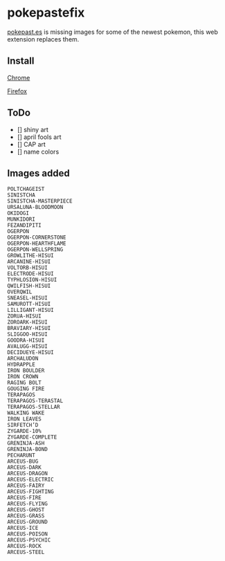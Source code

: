 # pokepastefix
[pokepast.es](https://pokepast.es/) is missing images for some of the newest pokemon, this web extension replaces them.

## Install
[Chrome](https://chromewebstore.google.com/detail/pokepastefix/ekceaboabpgkgbpigacngnjagcdhdkmn)

[Firefox](https://addons.mozilla.org/en-US/firefox/addon/pokepastefix/)

## ToDo
- [] shiny art
- [] april fools art
- [] CAP art
- [] name colors


## Images added

```
POLTCHAGEIST
SINISTCHA
SINISTCHA-MASTERPIECE
URSALUNA-BLOODMOON
OKIDOGI
MUNKIDORI
FEZANDIPITI
OGERPON
OGERPON-CORNERSTONE
OGERPON-HEARTHFLAME
OGERPON-WELLSPRING
GROWLITHE-HISUI
ARCANINE-HISUI
VOLTORB-HISUI
ELECTRODE-HISUI
TYPHLOSION-HISUI
QWILFISH-HISUI
OVERQWIL
SNEASEL-HISUI
SAMUROTT-HISUI
LILLIGANT-HISUI
ZORUA-HISUI
ZOROARK-HISUI
BRAVIARY-HISUI
SLIGGOO-HISUI
GOODRA-HISUI
AVALUGG-HISUI
DECIDUEYE-HISUI
ARCHALUDON
HYDRAPPLE
IRON BOULDER
IRON CROWN
RAGING BOLT
GOUGING FIRE
TERAPAGOS
TERAPAGOS-TERASTAL
TERAPAGOS-STELLAR
WALKING WAKE
IRON LEAVES
SIRFETCH’D
ZYGARDE-10%
ZYGARDE-COMPLETE 
GRENINJA-ASH
GRENINJA-BOND
PECHARUNT
ARCEUS-BUG
ARCEUS-DARK
ARCEUS-DRAGON
ARCEUS-ELECTRIC
ARCEUS-FAIRY
ARCEUS-FIGHTING
ARCEUS-FIRE
ARCEUS-FLYING
ARCEUS-GHOST
ARCEUS-GRASS
ARCEUS-GROUND
ARCEUS-ICE
ARCEUS-POISON
ARCEUS-PSYCHIC
ARCEUS-ROCK
ARCEUS-STEEL
```

